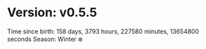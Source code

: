 # Version: v0.5.5
Time since birth: 158 days, 3793 hours, 227580 minutes, 13654800 seconds
Season: Winter ❄️
